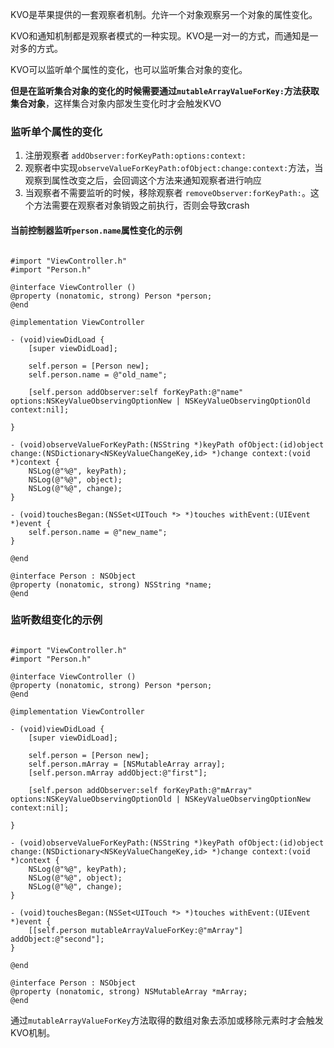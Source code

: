 
KVO是苹果提供的一套观察者机制。允许一个对象观察另一个对象的属性变化。

KVO和通知机制都是观察者模式的一种实现。KVO是一对一的方式，而通知是一对多的方式。

KVO可以监听单个属性的变化，也可以监听集合对象的变化。

**但是在监听集合对象的变化的时候需要通过`mutableArrayValueForKey:`方法获取集合对象**，这样集合对象内部发生变化时才会触发KVO


### 监听单个属性的变化

1. 注册观察者 `addObserver:forKeyPath:options:context:`
2. 观察者中实现`observeValueForKeyPath:ofObject:change:context:`方法，当观察到属性改变之后，会回调这个方法来通知观察者进行响应
3. 当观察者不需要监听的时候，移除观察者 `removeObserver:forKeyPath:`。这个方法需要在观察者对象销毁之前执行，否则会导致crash

#### 当前控制器监听`person.name`属性变化的示例

```

#import "ViewController.h"
#import "Person.h"

@interface ViewController ()
@property (nonatomic, strong) Person *person;
@end

@implementation ViewController

- (void)viewDidLoad {
    [super viewDidLoad];
    
    self.person = [Person new];
    self.person.name = @"old_name";
    
    [self.person addObserver:self forKeyPath:@"name" options:NSKeyValueObservingOptionNew | NSKeyValueObservingOptionOld context:nil];
    
}

- (void)observeValueForKeyPath:(NSString *)keyPath ofObject:(id)object change:(NSDictionary<NSKeyValueChangeKey,id> *)change context:(void *)context {
    NSLog(@"%@", keyPath);
    NSLog(@"%@", object);
    NSLog(@"%@", change);
}

- (void)touchesBegan:(NSSet<UITouch *> *)touches withEvent:(UIEvent *)event {
    self.person.name = @"new_name";
}

@end
```

```
@interface Person : NSObject
@property (nonatomic, strong) NSString *name;
@end

```

### 监听数组变化的示例


```

#import "ViewController.h"
#import "Person.h"

@interface ViewController ()
@property (nonatomic, strong) Person *person;
@end

@implementation ViewController

- (void)viewDidLoad {
    [super viewDidLoad];
    
    self.person = [Person new];
    self.person.mArray = [NSMutableArray array];
    [self.person.mArray addObject:@"first"];
    
    [self.person addObserver:self forKeyPath:@"mArray" options:NSKeyValueObservingOptionOld | NSKeyValueObservingOptionNew context:nil];
    
}

- (void)observeValueForKeyPath:(NSString *)keyPath ofObject:(id)object change:(NSDictionary<NSKeyValueChangeKey,id> *)change context:(void *)context {
    NSLog(@"%@", keyPath);
    NSLog(@"%@", object);
    NSLog(@"%@", change);
}

- (void)touchesBegan:(NSSet<UITouch *> *)touches withEvent:(UIEvent *)event {
    [[self.person mutableArrayValueForKey:@"mArray"] addObject:@"second"];
}

@end
```

```
@interface Person : NSObject
@property (nonatomic, strong) NSMutableArray *mArray;
@end
```

通过`mutableArrayValueForKey`方法取得的数组对象去添加或移除元素时才会触发KVO机制。